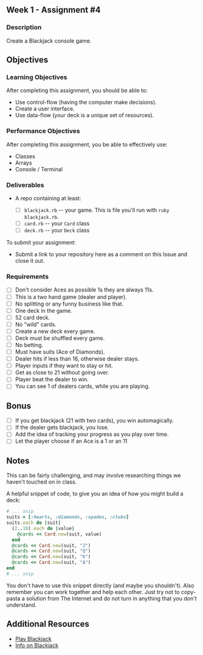 ## Week 1 - Assignment #4

### Description

Create a Blackjack console game.

## Objectives

### Learning Objectives

After completing this assignment, you should be able to:

* Use control-flow (having the computer make decisions).
* Create a user interface.
* Use data-flow (your deck is a unique set of resources).

### Performance Objectives

After completing this assignment, you be able to effectively use:

* Classes
* Arrays
* Console / Terminal

### Deliverables

* A repo containing at least:

  - [ ] `blackjack.rb` -- your game. This is file you'll run with `ruby blackjack.rb`.
  - [ ] `card.rb` -- your `Card` class
  - [ ] `deck.rb` -- your `Deck` class

To submit your assignment:

* Submit a link to your repository here as a comment on this Issue and close it out.

### Requirements

- [ ] Don't consider Aces as possible 1s they are always 11s.
- [ ] This is a two hand game (dealer and player).
- [ ] No splitting or any funny business like that.
- [ ] One deck in the game.
- [ ] 52 card deck.
- [ ] No "wild" cards.
- [ ] Create a new deck every game.
- [ ] Deck must be shuffled every game.
- [ ] No betting.
- [ ] Must have suits (Ace of Diamonds).
- [ ] Dealer hits if less than 16, otherwise dealer stays.
- [ ] Player inputs if they want to stay or hit.
- [ ] Get as close to 21 without going over.
- [ ] Player beat the dealer to win.
- [ ] You can see 1 of dealers cards, while you are playing.

## Bonus

- [ ] If you get blackjack (21 with two cards), you win automagically.
- [ ] If the dealer gets blackjack, you lose.
- [ ] Add the idea of tracking your progress as you play over time.
- [ ] Let the player choose if an Ace is a 1 or an 11

## Notes

This can be fairly challenging, and may involve researching things we haven't touched on in class.

A helpful snippet of code, to give you an idea of how you might build a deck:

```ruby
# ... snip
suits = [:hearts, :diamonds, :spades, :clubs]
suits.each do |suit|
  (2..10).each do |value|
    @cards << Card.new(suit, value)
  end
  @cards << Card.new(suit, "J")
  @cards << Card.new(suit, "Q")
  @cards << Card.new(suit, "K")
  @cards << Card.new(suit, "A")
end
# ... snip
```

You don't have to use this snippet directly (and maybe you shouldn't). Also remember you can work together and help each other. Just try not to copy-pasta a solution from The Internet and do not turn in anything that you don't understand.

## Additional Resources

* [Play Blackjack](http://freeblackjackdoc.com/blackjack-game.htm)  
* [Info on Blackjack](https://en.wikipedia.org/wiki/Blackjack)
